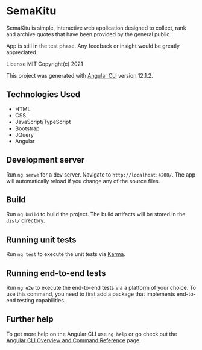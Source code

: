 # SemaKitu

SemaKitu is simple, interactive web application designed to collect, rank and archive quotes that have been provided by the general public.

App is still in the test phase. Any feedback or insight would be greatly appreciated.

License MIT Copyright(c) 2021

This project was generated with [Angular CLI](https://github.com/angular/angular-cli) version 12.1.2.

## Technologies Used

<ul>
    <li>HTML</li>
    <li>CSS</li>
    <li>JavaScript/TypeScript</li>
    <li>Bootstrap</li>
    <li>JQuery</li>
    <li>Angular</li>
</ul>

## Development server

Run `ng serve` for a dev server. Navigate to `http://localhost:4200/`. The app will automatically reload if you change any of the source files.

## Build

Run `ng build` to build the project. The build artifacts will be stored in the `dist/` directory.

## Running unit tests

Run `ng test` to execute the unit tests via [Karma](https://karma-runner.github.io).

## Running end-to-end tests

Run `ng e2e` to execute the end-to-end tests via a platform of your choice. To use this command, you need to first add a package that implements end-to-end testing capabilities.

## Further help

To get more help on the Angular CLI use `ng help` or go check out the [Angular CLI Overview and Command Reference](https://angular.io/cli) page.
